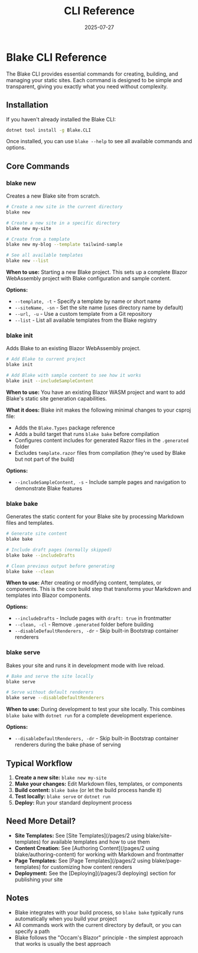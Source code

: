 ﻿---
title: 'CLI Reference'
date: 2025-07-27
image: images/blake-logo.png
tags: []
description: "Reference for the Blake CLI commands and their usage."
iconIdentifier: "bi bi-plus-square-fill-nav-menu"
pageOrder: 3
category: "Getting Started"
---

# Blake CLI Reference

The Blake CLI provides essential commands for creating, building, and managing your static sites. Each command is designed to be simple and transparent, giving you exactly what you need without complexity.

## Installation

If you haven't already installed the Blake CLI:

```bash
dotnet tool install -g Blake.CLI
```

Once installed, you can use `blake --help` to see all available commands and options.

## Core Commands

### blake new

Creates a new Blake site from scratch.

```bash
# Create a new site in the current directory
blake new

# Create a new site in a specific directory
blake new my-site

# Create from a template
blake new my-blog --template tailwind-sample

# See all available templates
blake new --list
```

**When to use:** Starting a new Blake project. This sets up a complete Blazor WebAssembly project with Blake configuration and sample content.

**Options:**
- `--template, -t` - Specify a template by name or short name
- `--siteName, -sn` - Set the site name (uses directory name by default)
- `--url, -u` - Use a custom template from a Git repository
- `--list` - List all available templates from the Blake registry

### blake init

Adds Blake to an existing Blazor WebAssembly project.

```bash
# Add Blake to current project
blake init

# Add Blake with sample content to see how it works
blake init --includeSampleContent
```

**When to use:** You have an existing Blazor WASM project and want to add Blake's static site generation capabilities.

**What it does:** Blake init makes the following minimal changes to your csproj file:
- Adds the `Blake.Types` package reference
- Adds a build target that runs `blake bake` before compilation
- Configures content includes for generated Razor files in the `.generated` folder
- Excludes `template.razor` files from compilation (they're used by Blake but not part of the build)

**Options:**
- `--includeSampleContent, -s` - Include sample pages and navigation to demonstrate Blake features

### blake bake

Generates the static content for your Blake site by processing Markdown files and templates.

```bash
# Generate site content
blake bake

# Include draft pages (normally skipped)
blake bake --includeDrafts

# Clean previous output before generating
blake bake --clean
```

**When to use:** After creating or modifying content, templates, or components. This is the core build step that transforms your Markdown and templates into Blazor components.

**Options:**
- `--includeDrafts` - Include pages with `draft: true` in frontmatter
- `--clean, -cl` - Remove `.generated` folder before building
- `--disableDefaultRenderers, -dr` - Skip built-in Bootstrap container renderers

### blake serve

Bakes your site and runs it in development mode with live reload.

```bash
# Bake and serve the site locally
blake serve

# Serve without default renderers
blake serve --disableDefaultRenderers
```

**When to use:** During development to test your site locally. This combines `blake bake` with `dotnet run` for a complete development experience.

**Options:**
- `--disableDefaultRenderers, -dr` - Skip built-in Bootstrap container renderers during the bake phase of serving

## Typical Workflow

1. **Create a new site:** `blake new my-site`
2. **Make your changes:** Edit Markdown files, templates, or components
3. **Build content:** `blake bake` (or let the build process handle it)
4. **Test locally:** `blake serve` or `dotnet run`
5. **Deploy:** Run your standard deployment process

## Need More Detail?

- **Site Templates:** See [Site Templates](/pages/2 using blake/site-templates) for available templates and how to use them
- **Content Creation:** See [Authoring Content](/pages/2 using blake/authoring-content) for working with Markdown and frontmatter
- **Page Templates:** See [Page Templates](/pages/2 using blake/page-templates) for customizing how content renders
- **Deployment:** See the [Deploying](/pages/3 deploying) section for publishing your site

## Notes

- Blake integrates with your build process, so `blake bake` typically runs automatically when you build your project
- All commands work with the current directory by default, or you can specify a path
- Blake follows the "Occam's Blazor" principle - the simplest approach that works is usually the best approach